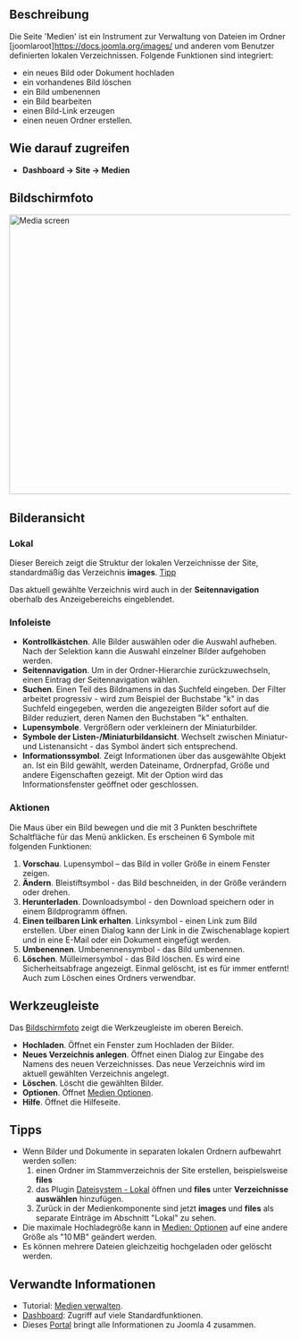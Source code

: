 <!-- Filename: Help4.x:Media / Display title: Medien -->

## Beschreibung

Die Seite 'Medien' ist ein Instrument zur Verwaltung von Dateien im
Ordner \[joomlaroot\]https://docs.joomla.org/images/ und anderen vom
Benutzer definierten lokalen Verzeichnissen. Folgende Funktionen sind
integriert:

- ein neues Bild oder Dokument hochladen
- ein vorhandenes Bild löschen
- ein Bild umbenennen
- ein Bild bearbeiten
- einen Bild-Link erzeugen
- einen neuen Ordner erstellen.

## Wie darauf zugreifen

- **Dashboard → Site → Medien**

## Bildschirmfoto

<img
src="https://docs.joomla.org/images/thumb/4/46/Help-4x-Media-screen-de.png/800px-Help-4x-Media-screen-de.png"
decoding="async"
srcset="https://docs.joomla.org/images/thumb/4/46/Help-4x-Media-screen-de.png/1200px-Help-4x-Media-screen-de.png 1.5x, https://docs.joomla.org/images/thumb/4/46/Help-4x-Media-screen-de.png/1600px-Help-4x-Media-screen-de.png 2x"
data-file-width="2240" data-file-height="1400" width="800" height="500"
alt="Media screen" />

## Bilderansicht

### Lokal

Dieser Bereich zeigt die Struktur der lokalen Verzeichnisse der Site,
standardmäßig das Verzeichnis **images**. [Tipp](#quicktips)

Das aktuell gewählte Verzeichnis wird auch in der **Seitennavigation**
oberhalb des Anzeigebereichs eingeblendet.

### Infoleiste

- **Kontrollkästchen**. Alle Bilder auswählen oder die Auswahl aufheben.
  Nach der Selektion kann die Auswahl einzelner Bilder aufgehoben
  werden.
- **Seitennavigation**. Um in der Ordner-Hierarchie zurückzuwechseln,
  einen Eintrag der Seitennavigation wählen.
- **Suchen**. Einen Teil des Bildnamens in das Suchfeld eingeben. Der
  Filter arbeitet progressiv - wird zum Beispiel der Buchstabe "k" in
  das Suchfeld eingegeben, werden die angezeigten Bilder sofort auf die
  Bilder reduziert, deren Namen den Buchstaben "k" enthalten.
- **Lupensymbole**. Vergrößern oder verkleinern der Miniaturbilder.
- **Symbole der Listen-/Miniaturbildansicht**. Wechselt zwischen
  Miniatur- und Listenansicht - das Symbol ändert sich entsprechend.
- **Informationssymbol**. Zeigt Informationen über das ausgewählte
  Objekt an. Ist ein Bild gewählt, werden Dateiname, Ordnerpfad, Größe
  und andere Eigenschaften gezeigt. Mit der Option wird das
  Informationsfenster geöffnet oder geschlossen.

### Aktionen

Die Maus über ein Bild bewegen und die mit 3 Punkten beschriftete
Schaltfläche für das Menü anklicken. Es erscheinen 6 Symbole mit
folgenden Funktionen:

1.  **Vorschau**. Lupensymbol – das Bild in voller Größe in einem
    Fenster zeigen.
2.  **Ändern**. Bleistiftsymbol - das Bild beschneiden, in der Größe
    verändern oder drehen.
3.  **Herunterladen**. Downloadsymbol - den Download speichern oder in
    einem Bildprogramm öffnen.
4.  **Einen teilbaren Link erhalten**. Linksymbol - einen Link zum Bild
    erstellen. Über einen Dialog kann der Link in die Zwischenablage
    kopiert und in eine E-Mail oder ein Dokument eingefügt werden.
5.  **Umbenennen**. Umbenennensymbol - das Bild umbenennen.
6.  **Löschen**. Mülleimersymbol - das Bild löschen. Es wird eine
    Sicherheitsabfrage angezeigt. Einmal gelöscht, ist es für immer
    entfernt! Auch zum Löschen eines Ordners verwendbar.

## Werkzeugleiste

Das [Bildschirmfoto](#screenshot) zeigt die Werkzeugleiste im oberen
Bereich.

- **Hochladen**. Öffnet ein Fenster zum Hochladen der Bilder.
- **Neues Verzeichnis anlegen**. Öffnet einen Dialog zur Eingabe des
  Namens des neuen Verzeichnisses. Das neue Verzeichnis wird im aktuell
  gewählten Verzeichnis angelegt.
- **Löschen**. Löscht die gewählten Bilder.
- **Optionen**. Öffnet [Medien
  Optionen](https://docs.joomla.org/Help4.x:Media:_Options/de "Help4.x:Media: Options/de").
- **Hilfe**. Öffnet die Hilfeseite.

## Tipps

- Wenn Bilder und Dokumente in separaten lokalen Ordnern aufbewahrt
  werden sollen:
  1.  einen Ordner im Stammverzeichnis der Site erstellen,
      beispielsweise **files**
  2.  das Plugin [Dateisystem -
      Lokal](https://docs.joomla.org/J4.x:Media:_Options/de "J4.x:Media: Options/de")
      öffnen und **files** unter **Verzeichnisse auswählen** hinzufügen.
  3.  Zurück in der Medienkomponente sind jetzt **images** und **files**
      als separate Einträge im Abschnitt "Lokal" zu sehen.
- Die maximale Hochladegröße kann in [Medien:
  Optionen](https://docs.joomla.org/Help4.x:Media:_Options/de "Help4.x:Media: Options/de")
  auf eine andere Größe als "10 MB" geändert werden.
- Es können mehrere Dateien gleichzeitig hochgeladen oder gelöscht
  werden.

## Verwandte Informationen

- Tutorial: [Medien
  verwalten](https://docs.joomla.org/J4.x:Managing_Media/de "J4.x:Managing Media/de").
- [Dashboard](https://docs.joomla.org/Help4.x:Home_Dashboard/de "Help4.x:Home Dashboard/de"):
  Zugriff auf viele Standardfunktionen.
- Dieses
  [Portal](https://docs.joomla.org/Portal:Joomla_4/de "Portal:Joomla 4/de")
  bringt alle Informationen zu Joomla 4 zusammen.

